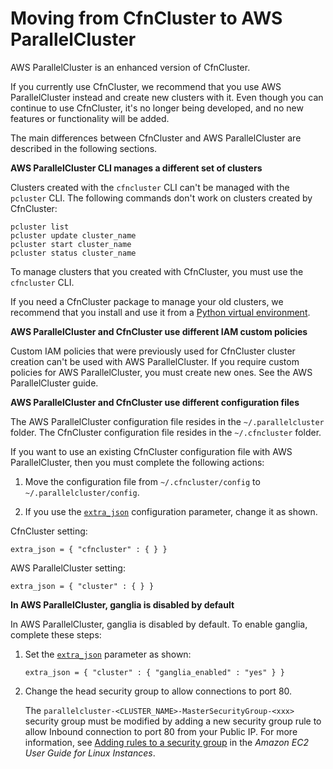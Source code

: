 # Moving from CfnCluster to AWS ParallelCluster<a name="moving-from-cfncluster-to-aws-parallelcluster"></a>

AWS ParallelCluster is an enhanced version of CfnCluster\.

If you currently use CfnCluster, we recommend that you use AWS ParallelCluster instead and create new clusters with it\. Even though you can continue to use CfnCluster, it's no longer being developed, and no new features or functionality will be added\.

The main differences between CfnCluster and AWS ParallelCluster are described in the following sections\.

**AWS ParallelCluster CLI manages a different set of clusters** 

Clusters created with the `cfncluster` CLI can't be managed with the `pcluster` CLI\. The following commands don't work on clusters created by CfnCluster:

```
pcluster list
pcluster update cluster_name
pcluster start cluster_name
pcluster status cluster_name
```

To manage clusters that you created with CfnCluster, you must use the `cfncluster` CLI\.

If you need a CfnCluster package to manage your old clusters, we recommend that you install and use it from a [Python virtual environment](https://docs.python.org/3/tutorial/venv.html)\.

 **AWS ParallelCluster and CfnCluster use different IAM custom policies** 

Custom IAM policies that were previously used for CfnCluster cluster creation can't be used with AWS ParallelCluster\. If you require custom policies for AWS ParallelCluster, you must create new ones\. See the AWS ParallelCluster guide\.

 **AWS ParallelCluster and CfnCluster use different configuration files** 

The AWS ParallelCluster configuration file resides in the `~/.parallelcluster` folder\. The CfnCluster configuration file resides in the `~/.cfncluster` folder\.

If you want to use an existing CfnCluster configuration file with AWS ParallelCluster, then you must complete the following actions:

1. Move the configuration file from `~/.cfncluster/config` to `~/.parallelcluster/config`\.

1. If you use the [`extra_json`](cluster-definition.md#extra-json) configuration parameter, change it as shown\.

CfnCluster setting:

```
extra_json = { "cfncluster" : { } }
```

AWS ParallelCluster setting:

```
extra_json = { "cluster" : { } }
```

 **In AWS ParallelCluster, ganglia is disabled by default** 

In AWS ParallelCluster, ganglia is disabled by default\. To enable ganglia, complete these steps:

1. Set the [`extra_json`](cluster-definition.md#extra-json) parameter as shown:

   ```
   extra_json = { "cluster" : { "ganglia_enabled" : "yes" } }
   ```

1. Change the head security group to allow connections to port 80\.

   The `parallelcluster-<CLUSTER_NAME>-MasterSecurityGroup-<xxx>` security group must be modified by adding a new security group rule to allow Inbound connection to port 80 from your Public IP\. For more information, see [Adding rules to a security group](https://docs.aws.amazon.com/AWSEC2/latest/UserGuide/using-network-security.html#adding-security-group-rule) in the *Amazon EC2 User Guide for Linux Instances*\.